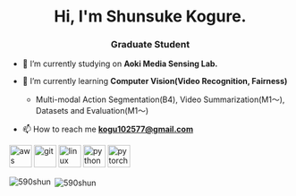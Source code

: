 <h1 align="center">Hi, I'm Shunsuke Kogure.</h1>
<h3 align="center">Graduate Student</h3>

- 🔭 I’m currently studying on **Aoki Media Sensing Lab.**

- 🌱 I’m currently learning **Computer Vision(Video Recognition, Fairness)**  
     - Multi-modal Action Segmentation(B4), Video Summarization(M1〜), Datasets and Evaluation(M1〜)

- 📫 How to reach me **kogu102577@gmail.com**


<p align="left"><img src="https://devicons.github.io/devicon/devicon.git/icons/amazonwebservices/amazonwebservices-original-wordmark.svg" alt="aws" width="40" height="40"/> <img src="https://www.vectorlogo.zone/logos/git-scm/git-scm-icon.svg" alt="git" width="40" height="40"/> <img src="https://devicons.github.io/devicon/devicon.git/icons/linux/linux-original.svg" alt="linux" width="40" height="40"/> <img src="https://devicons.github.io/devicon/devicon.git/icons/python/python-original.svg" alt="python" width="40" height="40"/> <img src="https://www.vectorlogo.zone/logos/pytorch/pytorch-icon.svg" alt="pytorch" width="40" height="40"/></p>

<p><img align="left" src="https://github-readme-stats.vercel.app/api/top-langs/?username=590shun&layout=compact" alt="590shun" /></p>

<p>&nbsp;<img align="center" src="https://github-readme-stats.vercel.app/api?username=590shun&show_icons=true" alt="590shun" /></p>

